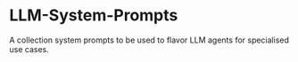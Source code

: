 # LLM-System-Prompts
A collection system prompts to be used to flavor LLM agents for specialised use cases.

